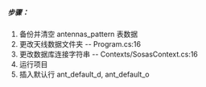 ##### 步骤：
1. 备份并清空 antennas_pattern 表数据
2. 更改天线数据文件夹 -- Program.cs:16
3. 更改数据库连接字符串 -- Contexts/SosasContext.cs:16
4. 运行项目
5. 插入默认行 ant_default_d, ant_default_o
